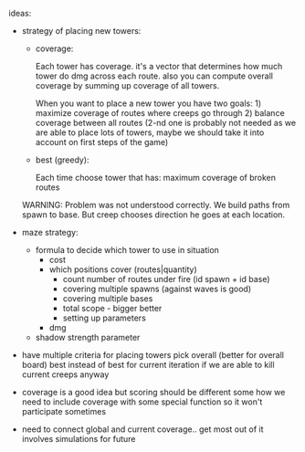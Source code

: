 
ideas:

* strategy of placing new towers:
  * coverage:

    Each tower has coverage. it's a vector that determines how much tower do dmg across each route. also you can compute overall coverage by summing up coverage of all towers.

    When you want to place a new tower you have two goals: 1) maximize coverage of routes where creeps go through 2) balance coverage between all routes (2-nd one is probably not needed as we are able to place lots of towers, maybe we should take it into account on first steps of the game)

  * best (greedy):

    Each time choose tower that has: maximum coverage of broken routes

  WARNING:
    Problem was not understood correctly. We build paths from spawn to base. But creep chooses direction he goes at each location.

* maze strategy:
  * formula to decide which tower to use in situation
    * cost
    * which positions cover (routes|quantity)
      * count number of routes under fire (id spawn + id base)
      * covering multiple spawns (against waves is good)
      * covering multiple bases
      * total scope - bigger better
      * setting up parameters
    * dmg
  * shadow strength parameter

* have multiple criteria for placing towers
    pick overall (better for overall board)
    best instead of best for current
    iteration if we are able to kill current creeps anyway

* coverage is a good idea but scoring should be different some how
    we need to include coverage with some special function
    so it won't participate sometimes

* need to connect global and current coverage.. get most out of it
    involves simulations for future
